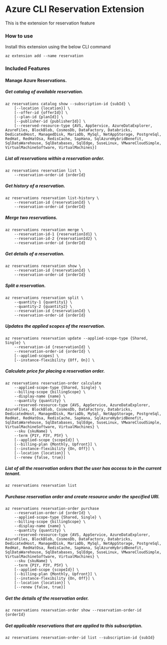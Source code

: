 # Azure CLI Reservation Extension #
This is the extension for reservation feature

### How to use ###
Install this extension using the below CLI command
```
az extension add --name reservation
```

### Included Features
#### Manage Azure Reservations.

##### Get catalog of available reservation.
```
az reservations catalog show --subscription-id {subId} \
    [--location {location}] \
    [--offer-id {offerId}] \
    [--plan-id {planId}] \
    [--publisher-id {publisherId}] \
    [--reserved-resource-type {AVS, AppService, AzureDataExplorer, AzureFiles, BlockBlob, CosmosDb, DataFactory, Databricks, DedicatedHost, ManagedDisk, MariaDb, MySql, NetAppStorage, PostgreSql, RedHat, RedHatOsa, RedisCache, SapHana, SqlAzureHybridBenefit, SqlDataWarehouse, SqlDatabases, SqlEdge, SuseLinux, VMwareCloudSimple, VirtualMachineSoftware, VirtualMachines}]
```

##### List all reservations within a reservation order.
```
az reservations reservation list \
    --reservation-order-id {orderId}
```

##### Get history of a reservation.
```
az reservations reservation list-history \
    --reservation-id {reservationId} \
    --reservation-order-id {orderId}
```

##### Merge two reservations.
```
az reservations reservation merge \
    --reservation-id-1 {reservationId1} \
    --reservation-id-2 {reservationId2} \
    --reservation-order-id {orderId}
```

##### Get details of a reservation.
```
az reservations reservation show \
    --reservation-id {reservationId} \
    --reservation-order-id {orderId}
```

##### Split a reservation.
```
az reservations reservation split \
    --quantity-1 {quantity1} \
    --quantity-2 {quantity2} \
    --reservation-id {reservationId} \
    --reservation-order-id {orderId}
```

##### Updates the applied scopes of the reservation.
```
az reservations reservation update --applied-scope-type {Shared, Single} \
    --reservation-id {reservationId} \
    --reservation-order-id {orderId} \
    [--applied-scopes] \
    [--instance-flexibility {Off, On}] \
```

##### Calculate price for placing a reservation order.
```
az reservations reservation-order calculate 
    --applied-scope-type {Shared, Single} \
    --billing-scope {billingScope} \
    --display-name {name} \
    --quantity {quantity} \
    --reserved-resource-type {AVS, AppService, AzureDataExplorer, AzureFiles, BlockBlob, CosmosDb, DataFactory, Databricks, DedicatedHost, ManagedDisk, MariaDb, MySql, NetAppStorage, PostgreSql, RedHat, RedHatOsa, RedisCache, SapHana, SqlAzureHybridBenefit, SqlDataWarehouse, SqlDatabases, SqlEdge, SuseLinux, VMwareCloudSimple, VirtualMachineSoftware, VirtualMachines} \
    --sku {skuName} \
    --term {P1Y, P3Y, P5Y} \
    [--applied-scope {scopeId}] \
    [--billing-plan {Monthly, Upfront}] \
    [--instance-flexibility {On, Off}] \
    [--location {location}] \
    [--renew {false, true}]
```

##### List of all the reservation orders that the user has access to in the current tenant.
```
az reservations reservation list
```

##### Purchase reservation order and create resource under the specified URI.
```
az reservations reservation-order purchase
    --reservation-order-id {orderId} \
    --applied-scope-type {Shared, Single} \
    --billing-scope {billingScope} \
    --display-name {name} \
    --quantity {quantity} \
    --reserved-resource-type {AVS, AppService, AzureDataExplorer, AzureFiles, BlockBlob, CosmosDb, DataFactory, Databricks, DedicatedHost, ManagedDisk, MariaDb, MySql, NetAppStorage, PostgreSql, RedHat, RedHatOsa, RedisCache, SapHana, SqlAzureHybridBenefit, SqlDataWarehouse, SqlDatabases, SqlEdge, SuseLinux, VMwareCloudSimple, VirtualMachineSoftware, VirtualMachines} \
    --sku {skuName} \
    --term {P1Y, P3Y, P5Y} \
    [--applied-scope {scopeId}] \
    [--billing-plan {Monthly, Upfront}] \
    [--instance-flexibility {On, Off}] \
    [--location {location}] \
    [--renew {false, true}]
```

##### Get the details of the reservation order.
```
az reservations reservation-order show --reservation-order-id {orderId}
```

##### Get applicable reservations that are applied to this subscription.
```
az reservations reservation-order-id list --subscription-id {subId}
```